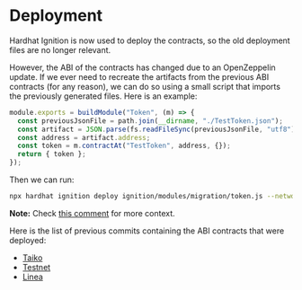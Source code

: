 # Deployment

Hardhat Ignition is now used to deploy the contracts, so the old
deployment files are no longer relevant.

However, the ABI of the contracts has changed due to an OpenZeppelin update.
If we ever need to recreate the artifacts from the previous ABI contracts (for any reason),
we can do so using a small script that imports the previously generated files.
Here is an example:

```js
module.exports = buildModule("Token", (m) => {
  const previousJsonFile = path.join(__dirname, "./TestToken.json");
  const artifact = JSON.parse(fs.readFileSync(previousJsonFile, "utf8"));
  const address = artifact.address;
  const token = m.contractAt("TestToken", address, {});
  return { token };
});
```

Then we can run:

```bash
npx hardhat ignition deploy ignition/modules/migration/token.js --network taiko_test
```

**Note:** Check [this comment](https://github.com/codex-storage/codex-contracts-eth/pull/231#issuecomment-2808996517) for more context.

Here is the list of previous commits containing the ABI contracts that were deployed:

- [Taiko](https://github.com/codex-storage/codex-contracts-eth/commit/1854dfba9991a25532de5f6a53cf50e66afb3c8b)
- [Testnet](https://github.com/codex-storage/codex-contracts-eth/commit/8d19f7650b8516a15aa61e4bec413250dcd24e77)
- [Linea](https://github.com/codex-storage/codex-contracts-eth/pull/226/commits/18253f8a8734900e67abd2410b65a3c369abe326)
